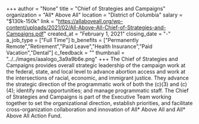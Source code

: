 +++
author = "None"
title = "Chief of Strategies and Campaigns"
organization = "All* Above All"
location = "District of Columbia"
salary = "$130k-150k"
link = "https://allaboveall.org/wp-content/uploads/2021/02/All-Above-All-Chief-of-Strategies-and-Campaigns.pdf"
created_at = "February 1, 2021"
closing_date = "-"
a_job_type = ["Full Time"]
b_benefits = ["Permanently Remote","Retirement","Paid Leave","Health Insurance","Paid Vacation","Dental"]
c_feedback = ""
thumbnail = "../../images/aaalogo_3a9a9b6e.png"
+++
The Chief of Strategies and Campaigns provides overall strategic leadership of the campaign work at the federal, state, and local level to advance abortion access and work at the intersections of racial, economic, and immigrant justice. They advance the strategic direction of the programmatic work of both the (c)(3) and (c)(4); identify new opportunities; and manage programmatic staff. The Chief of Strategies and Campaigns is part of the Executive Team working together to set the organizational direction, establish priorities, and facilitate cross-organization collaboration and innovation of All* Above All and All* Above All Action Fund.
